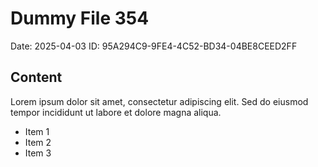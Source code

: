 # Dummy File 354

Date: 2025-04-03
ID: 95A294C9-9FE4-4C52-BD34-04BE8CEED2FF

## Content

Lorem ipsum dolor sit amet, consectetur adipiscing elit.
Sed do eiusmod tempor incididunt ut labore et dolore magna aliqua.

* Item 1
* Item 2
* Item 3
